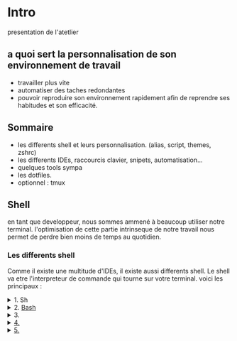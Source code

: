 # Intro

presentation de l'atetlier

## a quoi sert la personnalisation de son environnement de travail

- travailler plus vite
- automatiser des taches redondantes
- pouvoir reproduire son environnement rapidement afin de reprendre ses habitudes et son efficacité.

## Sommaire

- les differents shell et leurs personnalisation. (alias, script, themes, zshrc)
- les differents IDEs, raccourcis clavier, snipets, automatisation...
- quelques tools sympa
- les dotfiles.
- optionnel : tmux

## Shell

en tant que developpeur, nous sommes ammené à beaucoup utiliser notre terminal.
l'optimisation de cette partie intrinseque de notre travail nous permet de perdre bien moins de temps au quotidien.

### Les differents shell

Comme il existe une multitude d'IDEs, il existe aussi differents shell. Le shell va etre l'interpreteur de commande qui tourne sur votre terminal.
voici les principaux :

<details>
<summary>1. Sh</summary>
	- Tout premier shell.
	- Casi pas de personnalisation possible
</details>
<details>
<summary>2. <a href="https://www.gnu.org/software/bash/">Bash</a></summary>
	- Shell de base, issue du projet GNU.
	- Peu de personnalisation possible.
</details>
<details>
<summary>3. <a href="https://zsh.sourceforge.io/"Zsh</a></summary>
	- Liberté casi-absolue sur les personnalisation
	- Grosse communauté.
</details>
<details>
<summary>4. <a href="https://fishshell.com/"Fish</a></summary>
	- Plus récent.
	- Innovant, beaucoup de plugins de base deja installé qui peuvent faciliter l'utilisation.
	- Très personnalisable.
</details>
<details>
<summary>5. <a href="https://xon.sh/"Xonsh</a></summary>
	- Récent.
	- Innovant.
	- Supporte le python.
</details>
